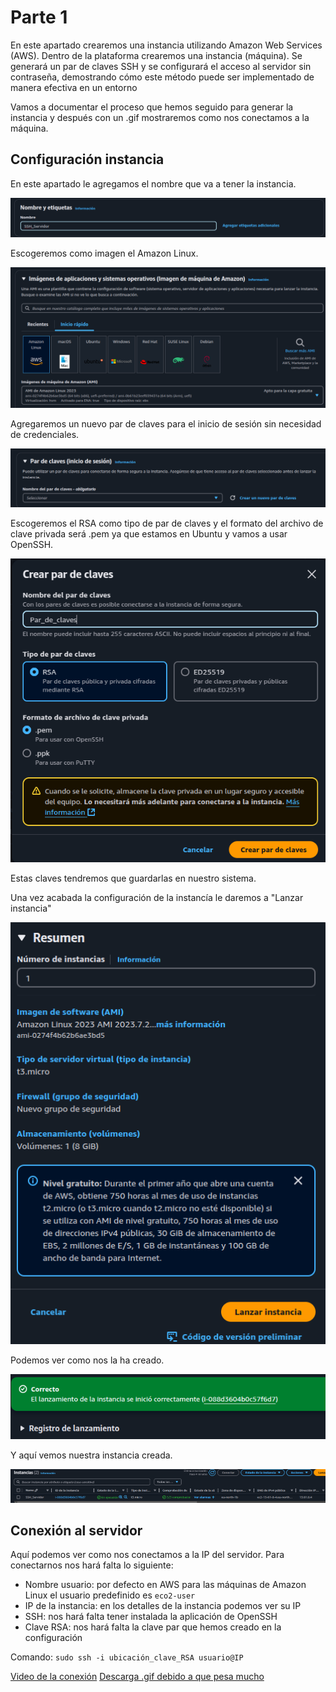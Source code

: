 # Parte 1

En este apartado crearemos una instancia utilizando Amazon Web Services (AWS). Dentro de la plataforma crearemos una instancia (máquina). Se generará un par de claves SSH y se configurará el acceso al servidor sin contraseña, demostrando cómo este método puede ser implementado de manera efectiva en un entorno

Vamos a documentar el proceso que hemos seguido para generar la instancia y después con un .gif mostraremos como nos conectamos a la máquina.

## Configuración instancia

En este apartado le agregamos el nombre que va a tener la instancia.

![alt text](img/image2.png)

Escogeremos como imagen el Amazon Linux.

![alt text](img/image3.png)

Agregaremos un nuevo par de claves para el inicio de sesión sin necesidad de credenciales.

![alt text](img/image4.png)

Escogeremos el RSA como tipo de par de claves y el formato del archivo de clave privada será .pem ya que estamos en Ubuntu y vamos a usar OpenSSH.

![alt text](img/image5.png)

Estas claves tendremos que guardarlas en nuestro sistema.

Una vez acabada la configuración de la instancía le daremos a "Lanzar instancia"

![alt text](img/image7.png)

Podemos ver como nos la ha creado.

![alt text](img/image8.png)

Y aquí vemos nuestra instancia creada.

![alt text](img/image.png)

## Conexión al servidor

Aquí podemos ver como nos conectamos a la IP del servidor. Para conectarnos nos hará falta lo siguiente:

- Nombre usuario: por defecto en AWS para las máquinas de Amazon Linux el usuario predefinido es `eco2-user`
- IP de la instancia: en los detalles de la instancia podemos ver su IP
- SSH: nos hará falta tener instalada la aplicación de OpenSSH
- Clave RSA: nos hará falta la clave par que hemos creado en la configuración

Comando: `sudo ssh -i ubicación_clave_RSA usuario@IP`

[Video de la conexión](https://drive.google.com/file/d/15uWR7sOGq22aSxRWWzP5XMKoxNPuJAKR/view?usp=sharing)
[Descarga .gif debido a que pesa mucho](https://drive.google.com/file/d/14QX7jxhvdsWKfcU9GvU5RVUOocTpYXvv/view?usp=sharing)
